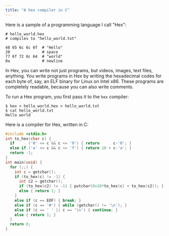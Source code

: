 ```yaml
---
title: "A hex compiler in C"
---
```


Here is a sample of a programming language I call "Hex":

```
# hello_world.hex
# compiles to "hello_world.txt"

48 65 6c 6c 6f  # "Hello"
20              # space
77 6f 72 6c 64  # "world"
0a              # newline
```

In Hex, you can write not just programs, but videos, images, text files, anything.
You write programs in Hex by writing the hexadecimal codes for each byte of,
say, an ELF binary for Linux on Intel x86.
These programs are completely readable, because you can also write comments.

To run a Hex program, you first pass it to the `hex` compiler:

```
$ hex < hello_world.hex > hello_world.txt
$ cat hello_world.txt
Hello world
```

Here is a compiler for Hex, written in C:

```c
#include <stdio.h>
int to_hex(char c) {
  if      ('0' <= c && c <= '9') { return      c-'0'; }
  else if ('a' <= c && c <= 'f') { return 10 + c-'a'; }
  return -1;
}
int main(void) {
  for (;;) {
    int c = getchar();
    if (to_hex(c) != -1) {
      int c2 = getchar();
      if (to_hex(c2) != -1) { putchar(0x10*to_hex(c) + to_hex(c2)); }
      else { return 1; }
    }
    else if (c == EOF) { break; }
    else if (c == '#') { while (getchar() != '\n'); }
    else if (c == ' ' || c == '\n') { continue; }
    else { return 1; }
  }
  return 0;
}
```
